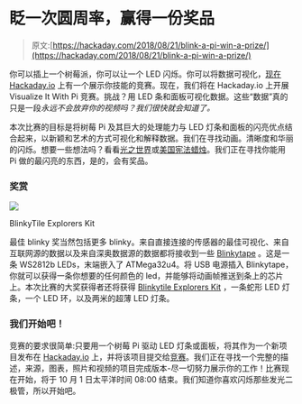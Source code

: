 # 眨一次圆周率，赢得一份奖品

> 原文:[https://hackaday.com/2018/08/21/blink-a-pi-win-a-prize/](https://hackaday.com/2018/08/21/blink-a-pi-win-a-prize/)

你可以插上一个树莓派，你可以让一个 LED 闪烁。你可以将数据可视化，[现在 Hackaday.io](https://hackaday.io/contest/160366-visualize-it-with-pi) 上有一个展示你技能的竞赛。现在，我们将在 Hackaday.io 上开展 Visualize It With Pi 竞赛。挑战？用 LED 条和面板可视化数据。这些“数据”真的只是一段*永远不会放弃你的视频吗？我们很快就会知道了。*

本次比赛的目标是将树莓 Pi 及其巨大的处理能力与 LED 灯条和面板的闪亮优点结合起来，以新颖和艺术的方式可视化和解释数据。我们在寻找动画。清晰度和华丽的闪烁。想要一些想法吗？看看[光之世界](https://hackaday.io/project/11550-world-of-light)或[美国宪法蜡烛](https://hackaday.io/project/7480-american-constitution-candle)。我们正在寻找你能用 Pi 做的最闪亮的东西，是的，会有奖品。

### 奖赏

![](../Images/6b5853e0b85faa2f16708c95b6f08339.png)

BlinkyTile Explorers Kit

最佳 blinky 奖当然包括更多 blinky。来自直接连接的传感器的最佳可视化、来自互联网源的数据以及来自深奥数据源的数据都将接收到一些 [Blinkytape](https://shop.blinkinlabs.com/collections/frontpage/products/blinkytape-basic) 。这是一条 WS2812b LEDs，末端嵌入了 ATMega32u4。将 USB 电源插入 Blinkytape，你就可以获得一条你想要的任何颜色的 led，并能够将动画帧推送到条上的芯片上。本次比赛的大奖获得者还将获得 [Blinkytile Explorers Kit](https://shop.blinkinlabs.com/collections/blinkytile/products/blinkytile-exp) ，一条蛇形 LED 灯条，一个 LED 环，以及两米的超薄 LED 灯条。

### 我们开始吧！

竞赛的要求很简单:只要用一个树莓 Pi 驱动 LED 灯条或面板，将其作为一个新项目发布在 [Hackaday.io](http://hackaday.io) 上，并将该项目提交给[竞赛](https://hackaday.io/contest/160366-visualize-it-with-pi)。我们正在寻找一个完整的描述，来源，图表，照片和视频的项目完成版本-尽一切努力展示你的工作！比赛现在开始，将于 10 月 1 日太平洋时间 08:00 结束。我们知道你喜欢闪烁那些发光二极管，所以开始吧。